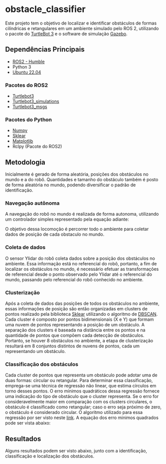 # obstacle_classifier

Este projeto tem o objetivo de localizar e identificar obstáculos de formas cilíndricas e retangulares em um ambiente simulado pelo ROS 2, utilizando o pacote do [TurtleBot 3](https://emanual.robotis.com/docs/en/platform/turtlebot3/overview/) e o software de simulação [Gazebo](https://gazebosim.org/home). 


## Dependências Principais 

- [ROS2 - Humble](https://docs.ros.org/en/humble/index.html)
- Python 3
- [Ubuntu 22.04](https://releases.ubuntu.com/jammy/)

### Pacotes do ROS2

- [Turtlebot3](https://github.com/ROBOTIS-GIT/turtlebot3.git)
- [Turtlebot3_simulations](https://github.com/ROBOTIS-GIT/turtlebot3_simulations.git)
- [Turtlebot3_msgs](https://github.com/ROBOTIS-GIT/turtlebot3_msgs)


### Pacotes do Python

- [Numpy](https://pypi.org/project/numpy/)
- [Sklear](https://scikit-learn.org/stable/install.html)
- [Matplotlib](https://pypi.org/project/scikit-learn/)
- Rclpy (Pacote do ROS2)

## Metodologia

Inicialmente é gerado de forma aleatória, posições dos obstáculos no mundo e a do robô. Quantidades e tamanho do obstáculo também é posto de forma aleatória no mundo, podendo diversificar o padrão de identificação.

### Navegação autônoma

A navegação do robô no mundo é realizada de forma autonoma, utilizando um controlador simples representado pela equação adiante:



O objetivo dessa locomoção é percorrer todo o ambiente para coletar dados de posição de cada obstaculo no mundo.

### Coleta de dados

O sensor Ylidar do robô coleta dados sobre a posição dos obstáculos no ambiente. Essa informação está no referencial do robô, portanto, a fim de localizar os obstáculos no mundo, é necessário efetuar as transformações de referencial desde o ponto observado pelo Ylidar até o referencial do mundo, passando pelo referencial do robô conhecido no ambiente.

### Clusterização 

Após a coleta de dados das posições de todos os obstáculos no ambiente, essas informações de posição são então organizadas em clusters de pontos realizado pela biblioteca [Sklear](https://scikit-learn.org/stable/install.html) utilizando o algoritmo de [DBSCAN](https://scikit-learn.org/stable/modules/clustering.html#dbscan). Cada cluster é composto por pontos bidimensionais (X e Y) que formam uma nuvem de pontos representando a posição de um obstáculo. A separação dos clusters é baseada na distância entre os pontos e na quantidade de pontos que compõem cada detecção de obstáculos. Portanto, se houver 8 obstáculos no ambiente, a etapa de clusterização resultará em 8 conjuntos distintos de nuvens de pontos, cada um representando um obstáculo.

### Classificação dos obstáculos

Cada cluster de pontos que representa um obstáculo pode adotar uma de duas formas: circular ou retangular. Para determinar essa classificação, emprega-se uma técnica de regressão não linear, que estima círculos em torno desses pontos. O erro mínimos quadráticos dessa regressão fornece uma indicação do tipo de obstáculo que o cluster representa. Se o erro for consideravelmente maior em comparação com os clusters circulares, o obstáculo é classificado como retangular; caso o erro seja próximo de zero, o obstáculo é considerado circular. O algoritmo utilizado para essa regressão por ser visto neste [link](https://github.com/AtsushiSakai/PythonRobotics/blob/master/Mapping/circle_fitting/circle_fitting.py). A equação dos erro minimos quadrados pode ser vista abaixo:


## Resultados

Alguns resultados podem ser visto abaixo, junto com a identificação, classificação e localização dos obstáculos. 






